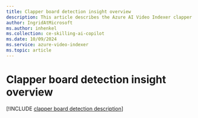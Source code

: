 ```yaml
---
title: Clapper board detection insight overview
description: This article describes the Azure AI Video Indexer clapper board detection insight.
author: IngridAtMicrosoft
ms.author: inhenkel
ms.collection: ce-skilling-ai-copilot
ms.date: 10/09/2024
ms.service: azure-video-indexer
ms.topic: article
---
```


# Clapper board detection insight overview

[!INCLUDE [clapper board detection description](./includes/clapperboard-detection.md)]

